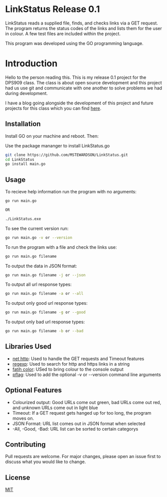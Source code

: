 # LinkStatus Release 0.1

LinkStatus reads a supplied file, finds, and checks links via a GET request. The program returns the status codes of the links and lists them for the user in colour. A few test files are included within the project.

This program was developed using the GO programming language.

# Introduction
Hello to the person reading this. This is my release 0.1 project for the DPS909 class. The class is about open source development and this project had us use git and communicate with one another to solve problems we had during development.

I have a blog going alongside the development of this project and future projects for this class which you can find [here](https://matthew-k-stewardson.blogspot.com/).

## Installation
Install GO on your machine and reboot. Then:

Use the package mananger to install LinkStatus.go
```bash
git clone https://github.com/MSTEWARDSON/LinkStatus.git
cd LinkStatus
go install main.go
```
## Usage

To recieve help information run the program with no arguments:
```bash
go run main.go

OR

./LinkStatus.exe
```

To see the current version run:
```bash
go run main.go -v or --version
```
To run the program with a file and check the links use:
```bash
go run main.go filename
```
To output the data in JSON format:
```bash
go run main.go filename -j or --json
```

To output all url response types:
```bash
go run main.go filename -a or --all
```
To output only good url response types:
```bash
go run main.go filename -g or --good
```
To output only bad url response types:
```bash
go run main.go filename -b or --bad
```

## Libraries Used
- [net http](https://golang.org/pkg/net/http/): Used to handle the GET requests and Timeout features
- [regexp](https://golang.org/pkg/regexp/): Used to search for http and https links in a string
- [fatih color](https://github.com/fatih/color): USed to bring colour to the console output
- [pflag](https://github.com/spf13/pflag): Used to add the optional -v or --version command line arguments

## Optional Features
- Colourized output: Good URLs come out green, bad URLs come out red, and unknown URLs come out in light blue
- Timeout: If a GET request gets hanged up for too long, the program moves on.
- JSON Format: URL list comes out in JSON format when selected
- -All, -Good, -Bad: URL list can be sorted to certain categorys

## Contributing
Pull requests are welcome. For major changes, please open an issue first to discuss what you would like to change.

## License
[MIT](https://choosealicense.com/licenses/mit/)

